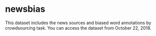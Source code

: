 # newsbias

This dataset includes the news sources and biased word annotations by crowdsourcing task.
You can access the dataset from October 22, 2018.
